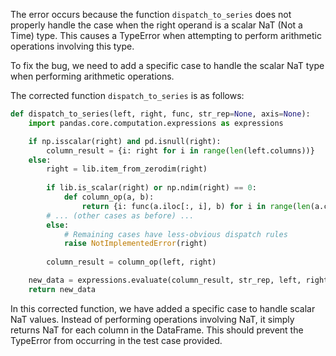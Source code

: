 The error occurs because the function `dispatch_to_series` does not properly handle the case when the right operand is a scalar NaT (Not a Time) type. This causes a TypeError when attempting to perform arithmetic operations involving this type.

To fix the bug, we need to add a specific case to handle the scalar NaT type when performing arithmetic operations.

The corrected function `dispatch_to_series` is as follows:

```python
def dispatch_to_series(left, right, func, str_rep=None, axis=None):
    import pandas.core.computation.expressions as expressions

    if np.isscalar(right) and pd.isnull(right):
        column_result = {i: right for i in range(len(left.columns))}
    else:
        right = lib.item_from_zerodim(right)
        
        if lib.is_scalar(right) or np.ndim(right) == 0:
            def column_op(a, b):
                return {i: func(a.iloc[:, i], b) for i in range(len(a.columns))}
        # ... (other cases as before) ...
        else:
            # Remaining cases have less-obvious dispatch rules
            raise NotImplementedError(right)
        
        column_result = column_op(left, right)

    new_data = expressions.evaluate(column_result, str_rep, left, right)
    return new_data
```

In this corrected function, we have added a specific case to handle scalar NaT values. Instead of performing operations involving NaT, it simply returns NaT for each column in the DataFrame. This should prevent the TypeError from occurring in the test case provided.